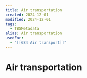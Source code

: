```yaml
---
title: Air transportation
created: 2024-12-01
modified: 2024-12-01
tags:
  - TBSMetadata
alias: Air transportation
usedFor:
  - "[[684 Air transport]]"
---
```

# Air transportation
